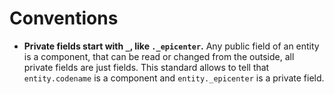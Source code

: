 # Conventions

- **Private fields start with `_`, like `._epicenter`.** Any public field of an entity is a component, that can be read or changed from the outside, all private fields are just fields. This standard allows to tell that `entity.codename` is a component and `entity._epicenter` is a private field.
